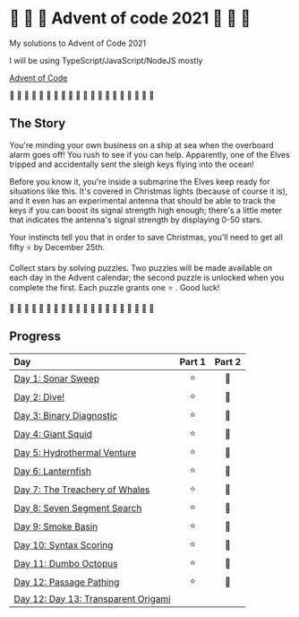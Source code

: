 # 🎄 🎅 🎄 Advent of code 2021 🎄 🎅 🎄

My solutions to Advent of Code 2021

I will be using TypeScript/JavaScript/NodeJS mostly

[Advent of Code](https://adventofcode.com/2021)

🎄 🎄 🎄 🎄 🎄 🎄 🎄 🎄 🎄 🎄 🎄 🎄 🎄 🎄 🎄 🎄 🎄 🎄 🎄 🎄

## The Story

You're minding your own business on a ship at sea when the overboard alarm goes off! You rush to see if you can help. Apparently, one of the Elves tripped and accidentally sent the sleigh keys flying into the ocean!

Before you know it, you're inside a submarine the Elves keep ready for situations like this. It's covered in Christmas lights (because of course it is), and it even has an experimental antenna that should be able to track the keys if you can boost its signal strength high enough; there's a little meter that indicates the antenna's signal strength by displaying 0-50 stars.

Your instincts tell you that in order to save Christmas, you'll need to get all fifty ⭐ by December 25th.

Collect stars by solving puzzles. Two puzzles will be made available on each day in the Advent calendar; the second puzzle is unlocked when you complete the first. Each puzzle grants one ⭐ . Good luck!

🎄 🎄 🎄 🎄 🎄 🎄 🎄 🎄 🎄 🎄 🎄 🎄 🎄 🎄 🎄 🎄 🎄 🎄 🎄 🎄

## Progress

| Day                                                             | Part 1 | Part 2 |
| :-------------------------------------------------------------- | :----: | :----: |
| [Day 1: Sonar Sweep](src/01/summary.md#readme)                  |   ⭐   |   🌟   |
| [Day 2: Dive!](src/02/summary.md#readme)                        |   ⭐   |   🌟   |
| [Day 3: Binary Diagnostic](src/03/summary.md#readme)            |   ⭐   |   🌟   |
| [Day 4: Giant Squid](src/04/summary.md#readme)                  |   ⭐   |   🌟   |
| [Day 5: Hydrothermal Venture](src/05/summary.md#readme)         |   ⭐   |   🌟   |
| [Day 6: Lanternfish](src/06/summary.md#readme)                  |   ⭐   |   🌟   |
| [Day 7: The Treachery of Whales](src/07/summary.md#readme)      |   ⭐   |   🌟   |
| [Day 8: Seven Segment Search](src/08/summary.md#readme)         |   ⭐   |   🌟   |
| [Day 9: Smoke Basin](src/09/summary.md#readme)                  |   ⭐   |   🌟   |
| [Day 10: Syntax Scoring](src/10/summary.md#readme)              |   ⭐   |   🌟   |
| [Day 11: Dumbo Octopus](src/11/summary.md#readme)               |   ⭐   |   🌟   |
| [Day 12: Passage Pathing](src/12/summary.md#readme)             |   ⭐   |   🌟   |
| [Day 12: Day 13: Transparent Origami](src/13/summary.md#readme) |        |        |
